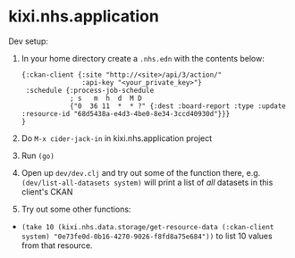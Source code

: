 kixi.nhs.application
====================

Dev setup:

1. In your home directory create a `.nhs.edn` with the contents below:
   ```edn
   {:ckan-client {:site "http://<site>/api/3/action/"
                  :api-key "<your_private_key>"}
    :schedule {:process-job-schedule
               ; s   m  h  d  M D
               {"0  36 11  *  * ?" {:dest :board-report :type :update :resource-id "68d5438a-e4d3-4be0-8e34-3ccd40930d"}}}
   }
   ```

2. Do `M-x cider-jack-in` in kixi.nhs.application project
3. Run `(go)`
4. Open up `dev/dev.clj` and try out some of the function there, e.g.
   `(dev/list-all-datasets system)` will print a list of *all*
   datasets in this client's CKAN

5. Try out some other functions:

  - `(take 10 (kixi.nhs.data.storage/get-resource-data (:ckan-client
    system) "0e73fe0d-0b16-4270-9026-f8fd8a75e684"))` to list 10
    values from that resource.
